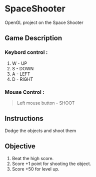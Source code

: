 # SpaceShooter

OpenGL project on the Space Shooter


## **Game Description**

### Keybord control : 
1) W - UP
2) S - DOWN
3) A - LEFT
4) D - RIGHT
                        
### Mouse Control : 
> Left mouse button - SHOOT
                                                                              
## **Instructions**

Dodge the objects and shoot them

## **Objective**
                      
1) Beat the high score.
2) Score +1 point for shooting the object.
3) Score +50 for level up.
